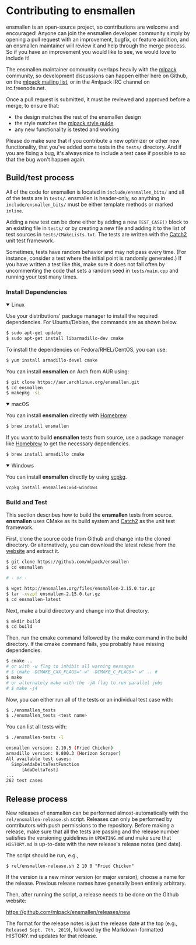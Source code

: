 # Contributing to ensmallen

ensmallen is an open-source project, so contributions are welcome and
encouraged!  Anyone can join the ensmallen developer community simply by opening
a pull request with an improvement, bugfix, or feature addition, and an
ensmallen maintainer will review it and help through the merge process.  So if
you have an improvement you would like to see, we would love to include it!

The ensmallen maintainer community overlaps heavily with the
[mlpack](https://github.com/mlpack/mlpack) community, so development discussions
can happen either here on Github, on the [mlpack mailing
list](http://lists.mlpack.org/mailman/listinfo/mlpack), or in the #mlpack
IRC channel on irc.freenode.net.

Once a pull request is submitted, it must be reviewed and approved before a
merge, to ensure that:

 * the design matches the rest of the ensmallen design
 * the style matches the [mlpack style guide](
    https://github.com/mlpack/mlpack/wiki/DesignGuidelines#StyleGuidelines)
 * any new functionality is tested and working

Please do make sure that if you contribute a new optimizer or other new
functionality, that you've added some tests in the `tests/` directory.  And if
you are fixing a bug, it's always nice to include a test case if possible to so
that the bug won't happen again.

## Build/test process

All of the code for ensmallen is located in `include/ensmallen_bits/` and all of
the tests are in `tests/`.  ensmallen is header-only, so anything in
`include/ensmallen_bits/` must be either template methods or marked `inline`.

Adding a new test can be done either by adding a new `TEST_CASE()` block to an
existing file in `tests/` or by creating a new file and adding it to the list of
test sources in `tests/CMakeLists.txt`.  The tests are written with the
[Catch2](https://github.com/catchorg/Catch2) unit test framework.

Sometimes, tests have random behavior and may not pass every time.  (For
instance, consider a test where the initial point is randomly generated.)  If
you have written a test like this, make sure it does not fail often by
uncommenting the code that sets a random seed in `tests/main.cpp` and running
your test many times.

### Install Dependencies

<details open>
<summary>Linux</summary>

Use your distributions' package manager to install the required dependencies. For Ubuntu/Debian, the commands are as shown below.

```bash
$ sudo apt-get update
$ sudo apt-get install libarmadillo-dev cmake
```

To install the dependencies on Fedora/RHEL/CentOS, you can use:

```bash
$ yum install armadillo-devel cmake
```

You can install **ensmallen** on Arch from AUR using:

```bash
$ git clone https://aur.archlinux.org/ensmallen.git
$ cd ensmallen
$ makepkg -si
```

</details>

<details open>
<summary>macOS</summary>

You can install **ensmallen** directly with [Homebrew](https://brew.sh).

```bash
$ brew install ensmallen
```

If you want to build **ensmallen** tests from source, use a package manager like [Homebrew](https://brew.sh) to get the necessary dependencies.

```bash
$ brew install armadillo cmake
```
</details>

<details open>
<summary>Windows</summary>

You can install **ensmallen** directly by using [vcpkg](https://github.com/microsoft/vcpkg).

```
vcpkg install ensmallen:x64-windows
```
</details>

### Build and Test

This section describes how to build the **ensmallen** tests from source. **ensmallen** uses CMake as its build system and [Catch2](https://github.com/catchorg/Catch2) as the unit test framework.

First, clone the source code from Github and change into the cloned directory. Or alternatively, you can download the latest relese from the [website](http://ensmallen.org) and extract it.

```bash
$ git clone https://github.com/mlpack/ensmallen
$ cd ensmallen

# - or -

$ wget http://ensmallen.org/files/ensmallen-2.15.0.tar.gz
$ tar -xvzpf ensmallen-2.15.0.tar.gz
$ cd ensmallen-latest
```

Next, make a build directory and change into that directory.

```bash
$ mkdir build
$ cd build
```

Then, run the cmake command followed by the make command in the build directory. If the cmake command fails, you probably have missing dependencies.

```bash
$ cmake ..
# or with -w flag to inhibit all warning messages
# $ cmake -DCMAKE_CXX_FLAGS="-w" -DCMAKE_C_FLAGS="-w" .. #
$ make
# or alternately make with the -jN flag to run parallel jobs
# $ make -j4
```

Now, you can either run all of the tests or an individual test case with:

```bash
$ ./ensmallen_tests
$ ./ensmallen_tests <test name>
```

You can list all tests with:

```bash
$ ./ensmallen-tests -l

ensmallen version: 2.10.5 (Fried Chicken)
armadillo version: 9.800.3 (Horizon Scraper)
All available test cases:
  SimpleAdaDeltaTestFunction
      [AdaDeltaTest]
...
262 test cases
```


## Release process

New releases of ensmallen can be performed almost-automatically with the
`rel/ensmallen-release.sh` script.  Releases can only be performed by
contributors with push permissions to the repository.  Before making a release,
make sure that all the tests are passing and the release number satisfies the
versioning guidelines in `UPDATING.md` and make sure that `HISTORY.md` is
up-to-date with the new release's release notes (and date).

The script should be run, e.g.,

```
$ rel/ensmallen-release.sh 2 10 0 "Fried Chicken"
```

If the version is a new minor version (or major version), choose a name for the
release.  Previous release names have generally been entirely arbitrary.

Then, after running the script, a release needs to be done on the Github
website:

https://github.com/mlpack/ensmallen/releases/new

The format for the release notes is just the release date at the top (e.g.,
`Released Sept. 7th, 2019`), followed by the Markdown-formatted HISTORY.md
updates for that release.
